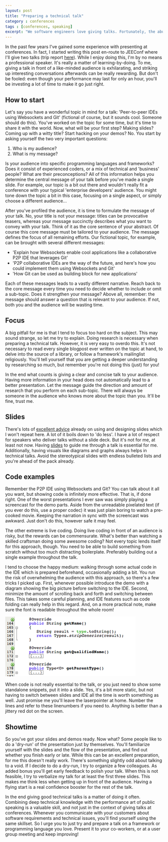 ```yaml
---
layout: post
title: "Preparing a technical talk"
category : conferences
tags : [conferences, speaking]
excerpt: "We software engineers love giving talks. Fortunately, the abundance of technical conferences shows that we like listening too. A lot of talks on these conferences are given by software engineers who love sharing knowledge, rather than professional speakers. This especially holds true for conferences organized by user groups. Since I'm one of those software engineers who likes to give talks, I'd like to share my thoughts on what you can do to prepare a technical talk."
---
```


In the past few years I've gained some experience with presenting at conferences. In fact, I started writing this post en-route to JEEConf where I'll give two talks (trip report [here](http://branchandbound.net/blog/conferences/2012/05/jeeconf-tripreport)). While I enjoy doing this, I'm by no means a professional speaker. It's really a matter of learning-by-doing. To me, giving a talk in front of a like-minded audience is exhilarating, and striking up interesting conversations afterwards can be really rewarding. But don't be fooled: even though your performance may last for only an hour, you'll be investing a lot of time to make it go just right.
 
## How to start
Let's say you have a wonderful topic in mind for a talk: 'Peer-to-peer IDEs using Websockets and Git' (fictional of course, but it sounds cool. Someone should do this). You've worked on the topic for some time, but it's time to share it with the world. Now, what will be your first step? Making slides? Coming up with a witty title? Start hacking on your demos? No. You start by asking yourself the two very important questions:

1. Who is my audience?
2. What is my message?

Is your audience into specific programming languages and frameworks? Does it consist of experienced coders, or a mix of technical and 'business'  people? What are their preconceptions? All of this information helps you determine the central message of your talk before you've made a single slide. For example, our topic is a bit out there and wouldn't really fit a conference with your typical 'enterprise developers' audience. You might tone down the topic a bit in this case, focusing on a single aspect, or simply choose a different audience... 

After you've profiled the audience, it is time to formulate the message of your talk. No, your title is not your message: titles can be provocative teasers, whereas your message succinctly describes what you want to convey with your talk. Think of it as the core sentence of your abstract. Of course this core message must be tailored to your audience. The message defines the focus of all remaining efforts. Our fictional topic, for example, can be brought with several different messages:

- 'Explain how Websockets enable cool applications like a collaborative P2P IDE that leverages Git'
- 'P2P collaborative IDEs are the way of the future, and here's how you could implement them using Websockets and Git'
- 'How Git can be used as building block for new applications'

Each of these messages leads to a vastly different narrative. Reach back to the core message every time you need to decide whether to include or omit a sub-topic. Does it strengthen your message? Above all, remember: the message should answer a question that is relevant to your audience. If not, both you and the audience will be wasting time.

## Focus
A big pitfall for me is that I tend to focus too hard on the subject. This may sound strange, so let me try to explain. Doing research is necessary when preparing a technical talk. However, it is very easy to overdo this. It's not necessary to read every single blogpost ever written on the topic at hand, to delve into the source of a library, or follow a framework's mailinglist religiously. You'll tell yourself that you are getting a deeper understanding by researching so much, but remember you're not doing this (just) for you! 

In the end what counts is giving a clear and concise talk to your audience. Having more information in your head does not automatically lead to a better presentation. Let the message guide the direction and amount of research that you perform on each sub-topic. There will always be someone in the audience who knows more about the topic than you. It'll be fine, trust me.

## Slides
There's lots of [excellent advice](http://www.presentationzen.com/) already on using and designing slides which I won't repeat here. A lot of it boils down to 'do less'. I have a lot of respect for speakers who deliver talks without a slide deck. But it's not for me, at least not now. Having [slides](http://www.slideshare.net/sandermak) to guide me through a talk is essential for me. Additionally, having visuals like diagrams and graphs always helps in technical talks. Avoid the stereotypical slides with endless bulleted lists and you're ahead of the pack already.

## Code examples
Remember the P2P IDE using Websockets and Git? You can talk about it all you want, but showing code is infinitely more effective. That is, if done right. One of the worst presentations I ever saw was simply playing a screencast for the demo parts. Aside from the unreadable pixelated text (if you ever do this, use a proper codec) it was just plain boring to watch a pre-cooked movie. Keeping the narration in sync with the screencast was awkward. Just don't do this, however safe it may feel.

The other extreme is live coding. Doing live coding in front of an audience is risky, but the rewards can be commensurate. What's better than watching a skilled craftsman doing some awesome coding? Not every topic lends itself for this approach, though. You need to be able to build something from scratch without too much distracting boilerplate. Preferably building out a single example throughout the talk. 

I tend to choose the happy medium: walking through some actual code in the IDE which is prepared beforehand, occasionally adding a bit. You run the risk of overwhelming the audience with this approach, so there's a few tricks I picked up. First, whenever possible introduce the demo with a diagram showing the big picture before switching to the IDE. Second, minimize the amount of scrolling back and forth and switching between files. This takes some careful planning, and IDE features such as code folding can really help in this regard. And, on a more practical note, make sure the font is readable throughout the whole room!

![Code folding in Eclipse](/pics/codefolding.png)

When code is not really essential to the talk, or you just need to show some standalone snippets, put it into a slide. Yes, it's a bit more static, but not having to switch between slides and IDE all the time is worth something as well. Just promise me you'll leave the laserpointer at home. Number the lines and refer to these linenumbers if you need to. Anything is better than a jittery red dot on the screen.

## Showtime
So you've got your slides and demos ready. Now what? Some people like to do a 'dry-run' of the presentation just by themselves. You'll familiarize yourself with the slides and the flow of the presentation, and find out whether you finish early or late. While this can be an excellent preparation, for me this doesn't really work. There's something slightly odd about talking to a void. If I decide to do a dry-run, I try to organize a few colleagues. As added bonus you'll get early feedback to polish your talk. When this is not feasible, I try to verbalize my talk for at least the first three slides. This makes me think less when getting up in front of the audience. Having a flying start is a real confidence booster for the rest of the talk.

In the end giving good technical talks is a matter of doing it often. Combining deep technical knowledge with the performance art of public speaking is a valuable skill, and not just in the context of giving talks at conferences. Whenever you communicate with your customers about software requirements and technical issues, you'll find yourself using the same skillset. So I urge you to just try and prepare a talk on a framework or programming language you love. Present it to your co-workers, or at a user group meeting and keep improving!


